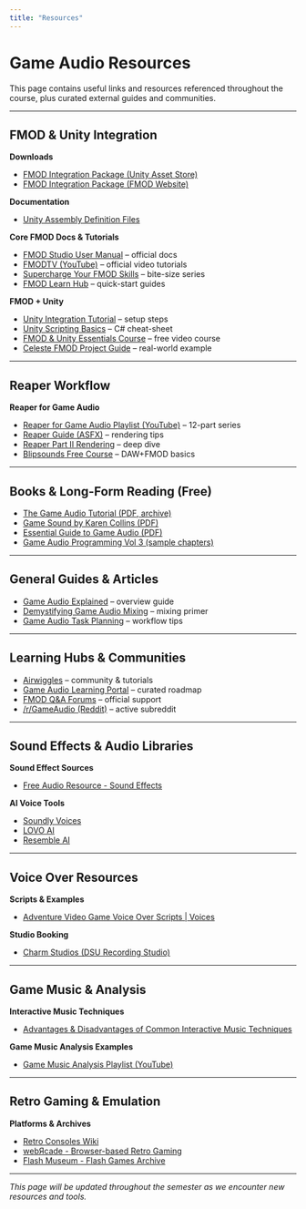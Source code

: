 ```yaml
---
title: "Resources"
---
```


# Game Audio Resources

This page contains useful links and resources referenced throughout the course, plus curated external guides and communities.

---

## FMOD & Unity Integration

**Downloads**
- [FMOD Integration Package (Unity Asset Store)](https://assetstore.unity.com/packages/tools/audio/fmod-for-unity-161631)
- [FMOD Integration Package (FMOD Website)](https://www.fmod.com/download#integrations)

**Documentation**
- [Unity Assembly Definition Files](https://docs.unity3d.com/Manual/ScriptCompilationAssemblyDefinitionFiles.html)

**Core FMOD Docs & Tutorials**
- [FMOD Studio User Manual](https://www.fmod.com/docs/2.02/studio/welcome-to-fmod-studio.html) – official docs
- [FMODTV (YouTube)](https://www.youtube.com/user/FMODTV) – official video tutorials
- [Supercharge Your FMOD Skills](https://www.asoundeffect.com/fmod-game-audio-guide/) – bite-size series
- [FMOD Learn Hub](https://www.fmod.com/learn) – quick-start guides

**FMOD + Unity**
- [Unity Integration Tutorial](https://www.fmod.com/docs/2.00/unity/integration-tutorial.html) – setup steps
- [Unity Scripting Basics](https://colinvandervort.medium.com/fmod-unity-scripting-the-basics-951d58b1ca8d) – C# cheat-sheet
- [FMOD & Unity Essentials Course](https://scottgamesounds.com/course/the-fmod-and-unity-essentials/) – free video course
- [Celeste FMOD Project Guide](https://www.fmod.com/docs/2.03/studio/appendix-a-celeste.html) – real-world example

---

## Reaper Workflow

**Reaper for Game Audio**
- [Reaper for Game Audio Playlist (YouTube)](https://www.youtube.com/playlist?list=PL1v3sC61W445w3x2TrkOLip0noIJZp4Xu) – 12-part series
- [Reaper Guide (ASFX)](https://www.asoundeffect.com/reaper-for-game-audio-getting-started-rendering/) – rendering tips
- [Reaper Part II Rendering](https://javierzumer.com/blog/2020/7/31/reaper-for-game-audio-part-ii-rendering) – deep dive
- [Blipsounds Free Course](https://blipsounds.com/TW_FreeCourse) – DAW+FMOD basics

---

## Books & Long-Form Reading (Free)

- [The Game Audio Tutorial (PDF, archive)](https://archive.org/details/gameaudiotutoria0000stev)
- [Game Sound by Karen Collins (PDF)](https://nibmehub.com/opac-service/pdf/read/Game%20Sound%20_%20an%20introduction%20to%20the%20history-%20theory-%20and%20practice%20of%20video%20game%20music%20and%20sound%20design.pdf)
- [Essential Guide to Game Audio (PDF)](https://resource.laikipia.ac.ke/sites/default/files/The%20Essential%20Guide%20To%20Game%20Audio_0.pdf)
- [Game Audio Programming Vol 3 (sample chapters)](https://dokumen.pub/game-audio-programming-volume-3-principles-and-practices-9780429331251-9780367354138-9780367348045-0367354136-0429331258-9781000169621-1000169626-9781000169645-1000169642.html)

---

## General Guides & Articles

- [Game Audio Explained](https://www.asoundeffect.com/gameaudioexplained/) – overview guide
- [Demystifying Game Audio Mixing](https://www.asoundeffect.com/game-audio-mixing-demystified/) – mixing primer
- [Game Audio Task Planning](https://www.asoundeffect.com/game-audio-planning-guide/) – workflow tips

---

## Learning Hubs & Communities

- [Airwiggles](https://www.airwiggles.com/) – community & tutorials
- [Game Audio Learning Portal](https://www.gameaudiolearning.com/) – curated roadmap
- [FMOD Q&A Forums](https://qa.fmod.com/) – official support
- [/r/GameAudio (Reddit)](https://www.reddit.com/r/GameAudio/) – active subreddit

---

## Sound Effects & Audio Libraries

**Sound Effect Sources**
- [Free Audio Resource - Sound Effects](https://www.freeaudioresource.com/sound-effects)

**AI Voice Tools**
- [Soundly Voices](https://getsoundly.com/)
- [LOVO AI](https://lovo.ai/)
- [Resemble AI](https://www.resemble.ai/)

---

## Voice Over Resources

**Scripts & Examples**
- [Adventure Video Game Voice Over Scripts | Voices](https://www.voices.com/blog/adventure-video-game-voice-over-scripts/)

**Studio Booking**
- [Charm Studios (DSU Recording Studio)](https://sites.google.com/view/charmstudios?pli=1)

---

## Game Music & Analysis

**Interactive Music Techniques**
- [Advantages & Disadvantages of Common Interactive Music Techniques](https://web.archive.org/web/20181113210932/https://www.designingmusicnow.com/2016/06/13/advantages-disadvantages-common-interactive-music-techniques-used-video-games/)

**Game Music Analysis Examples**
- [Game Music Analysis Playlist (YouTube)](https://www.youtube.com/watch?v=DtHLMGiQlJw&list=PL-ZQIvQFPv4J_32ofFpI5Nd-WCk88rAC4)

---

## Retro Gaming & Emulation

**Platforms & Archives**
- [Retro Consoles Wiki](https://retroconsoles.fandom.com/wiki/Retro_Consoles_Wiki)
- [webЯcade - Browser-based Retro Gaming](https://play.webrcade.com/)
- [Flash Museum - Flash Games Archive](https://flashmuseum.org/)

---

*This page will be updated throughout the semester as we encounter new resources and tools.*

